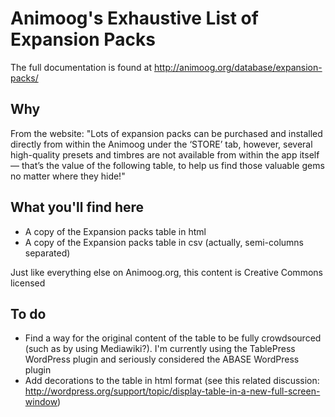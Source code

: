 Animoog's Exhaustive List of Expansion Packs
============================================

The full documentation is found at http://animoog.org/database/expansion-packs/

Why
---
From the website: "Lots of expansion packs can be purchased and installed directly from within the Animoog under the ‘STORE’ tab, however, several high-quality presets and timbres are not available from within the app itself — that’s the value of the following table, to help us find those valuable gems no matter where they hide!"


What you'll find here
---------------------

* A copy of the Expansion packs table in html
* A copy of the Expansion packs table in csv (actually, semi-columns separated)

Just like everything else on Animoog.org, this content is Creative Commons licensed


To do
-----

* Find a way for the original content of the table to be fully crowdsourced (such as by using Mediawiki?). I'm currently using the TablePress WordPress plugin and seriously considered the ABASE WordPress plugin
* Add decorations to the table in html format (see this related discussion: http://wordpress.org/support/topic/display-table-in-a-new-full-screen-window)

